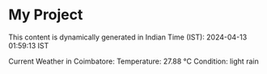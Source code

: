 # My Project

This content is dynamically generated in Indian Time (IST): 2024-04-13 01:59:13 IST


Current Weather in Coimbatore:
Temperature: 27.88 °C
Condition: light rain
